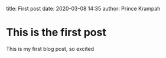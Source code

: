 title: First post
date: 2020-03-08 14:35
author: Prince Krampah

# This is the first post

This is my first blog post, so excited
